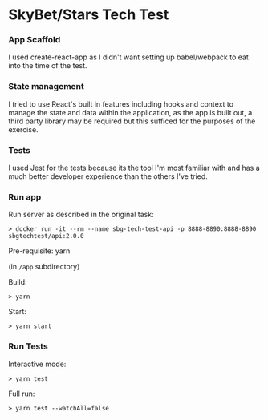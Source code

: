 # SkyBet/Stars Tech Test

### App Scaffold

I used create-react-app as I didn't want setting up babel/webpack to eat into the time of the test.

### State management

I tried to use React's built in features including hooks and context to manage the state and data within the application, as the app is built out, a third party library may be required but this sufficed for the purposes of the exercise.

### Tests

I used Jest for the tests because its the tool I'm most familiar with and has a much better developer experience than the others I've tried.

### Run app

Run server as described in the original task:

```
> docker run -it --rm --name sbg-tech-test-api -p 8888-8890:8888-8890 sbgtechtest/api:2.0.0
```

Pre-requisite: yarn

(in `/app` subdirectory)

Build:

```
> yarn
```

Start:

```
> yarn start
```

### Run Tests

Interactive mode:

```
> yarn test
```

Full run:

```
> yarn test --watchAll=false
```
